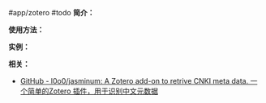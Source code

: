 #app/zotero  #todo 
**简介：**


**使用方法：**


**实例：**


**相关：**
* [GitHub - l0o0/jasminum: A Zotero add-on to retrive CNKI meta data. 一个简单的Zotero 插件，用于识别中文元数据](https://github.com/l0o0/jasminum)